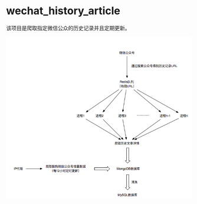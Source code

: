 # wechat_history_article
该项目是爬取指定微信公众的历史记录并且定期更新。

![爬取流程](https://github.com/wang1051992187/wechat_history_article/blob/master/history_info.png)

